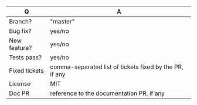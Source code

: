 | Q             | A
| ------------- | ---
| Branch?       | "master"
| Bug fix?      | yes/no
| New feature?  | yes/no
| Tests pass?   | yes/no
| Fixed tickets | comma-separated list of tickets fixed by the PR, if any
| License       | MIT
| Doc PR        | reference to the documentation PR, if any
